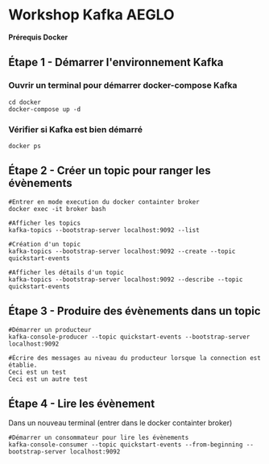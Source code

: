 # Workshop Kafka AEGLO

**Prérequis Docker**

## Étape 1 - Démarrer l'environnement Kafka

### Ouvrir un terminal pour démarrer docker-compose Kafka

```
cd docker
docker-compose up -d
```

### Vérifier si Kafka est bien démarré

```
docker ps
```

## Étape 2 - Créer un topic pour ranger les évènements

```
#Entrer en mode execution du docker containter broker
docker exec -it broker bash

#Afficher les topics
kafka-topics --bootstrap-server localhost:9092 --list

#Création d'un topic
kafka-topics --bootstrap-server localhost:9092 --create --topic quickstart-events

#Afficher les détails d'un topic
kafka-topics --bootstrap-server localhost:9092 --describe --topic quickstart-events
```

## Étape 3 - Produire des évènements dans un topic

```
#Démarrer un producteur
kafka-console-producer --topic quickstart-events --bootstrap-server localhost:9092

#Écrire des messages au niveau du producteur lorsque la connection est établie.
Ceci est un test
Ceci est un autre test
```

## Étape 4 - Lire les évènement

Dans un nouveau terminal (entrer dans le docker containter broker)

```
#Démarrer un consommateur pour lire les évènements
kafka-console-consumer --topic quickstart-events --from-beginning --bootstrap-server localhost:9092
```
